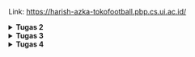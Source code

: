 Link: https://harish-azka-tokofootball.pbp.cs.ui.ac.id/

<details>
<Summary><b>Tugas 2</b></Summary>

---
### 1. Step by Step Implementasi Tugas 2 (Versi Saya)

1. Saya mulai dengan membuat repository baru di GitHub lewat website.
2. Setelah itu saya clone repository tersebut ke laptop biar bisa dikerjakan secara lokal.
3. Lalu mmebuat dan mengaktifkan virtual environment supaya proyek lebih rapi dan terisolasi.
4. Saya membuat file `requirements.txt`, lalu install semua dependensi dengan menjalankan:

   ```bash
   pip install -r requirements.txt
   ```
5. Saya lanjut bikin project Django baru dengan nama `toko_football` menggunakan perintah:

   ```bash
   django-admin startproject toko_football
   ```
6. Setelah project jadi, saya membuat aplikasi `main` dan mulai mengerjakan bagian logic-nya step by step mulai dari `urls.py`, lanjut ke `views.py`, lalu `models.py`, dan terakhir membuat tampilan di `templates/main.html`.
7. Karena ada perubahan di `models.py`, saya menjalankan migrasi dengan:

   ```bash
   python manage.py makemigrations
   python manage.py migrate
   ```
8. Saya jalankan server lokal untuk mengecek apakah semuanya udah jalan dengan normal.
9. Supaya file sensitif tidak ikut ke commit, saya membuat `.gitignore` untuk skip file `.env`, `.env.prod`, dan folder `env`.
10. Saya buat file `.env` untuk development dan `.env.prod` untuk production. Di `.env.prod` saya menggunakan nama schema `tugas_individu`.
11. Saya edit `settings.py` supaya memakai environment variables, lalu saya setting konfigurasi production dan database.
12. Setelah semua selesai, saya `git add`, commit, lalu push ke GitHub.
13. Di PWS, saya bikin project baru dan menyamakan konfigurasi environment-nya dengan mengisi `.env.prod`.
14. Terakhir, saya mengikuti langkah-langkah deployment sesuai panduan sampai akhirnya aplikasi bisa diakses lewat internet. 

---

### 2. Alur Django
saya izin untuk mengambil gambar bagan ini dari Forum Diskusi Minggu Kedua - Course PBP SCELE (Discussion "Alur Django") oleh Bu Ara

<img width="725" height="525" alt="AlurKerjaDjango" src="https://github.com/user-attachments/assets/4cf79a4c-78f8-4369-b9a8-e22eb307463c" />

1. HTTP Request akan diterima oleh urls.py untuk di cocokkan alamat HTTP dengan path yang telah didefinisikan di sana. Jika sesuai atau cocok, maka path akan diteruskan ke appropriate view pada views.py

2. views.py merupakan tempat dimana fungsi didefinisikan, views.py menerima request dan mengembalikan respons sesuai dengan request yang diminta,
dengan cara berinteraksi/berkomunikasi dengan models.py dengan membaca dan mengubah database yang telah didefinisikan disana.

3. views.py juga mengatur templates atau tampilan mana yang ditampilkan pada laman website sesuai request HTTP (dalam project ini yaitu main.html), mengembalikan dengan response yakni halaman yang diminta.


---

### 3. Peran `settings.py`

File `settings.py` berfungsi untuk men-konfigurasi banyak hal, hal penting yang dilakukan di file tersebut antara lain untuk konfigurasi database (menentukan engine dan kredensial database), lalu juga menyimpan daftar aplikasi yang aktif di dalam proyek (Installed Apps), mengatur alokasi file HTML, CSS, dan JS, serta menyimpan konfigurasi penting untuk deployment seperti allowed hosts, environment variable, dll.

---

### 4. Cara Kerja Migrasi Database

Migrasi database di Django adalah proses sinkronisasi antara perubahan model Python dengan struktur tabel di database. `makemigrations` membuat file instruksi perubahan, sedangkan `migrate` mengeksekusinya ke database, sehingga perubahan model dapat diterapkan tanpa harus menghapus data lama.

---

### 5. Keunggulan Django

Sejujurnya saya belum mengerti banyak tentang web development dan dengan menggunakan Django saya cukup cepat memahami cara kerjanya, sehingga mungkin itu salah satu keunggulan Django. Kalau secara teknis Django punya banyak fitur bawaan seperti autentikasi, ORM, dan admin panel sehingga akan lebih memudahkan bagi beginner. Dan juga struktur development nya yang lebih jelas dan mudah dipahami karena menerapkan MVT (Model-View-Template)

---

### 6. Feedback untuk Asisten Dosen

Sudah sangat mudah dipahami step by step nya, tetapi mungkin akan lebih paham jika offline di lab supaya bisa langsung bertanya.

---

</details>

<details>
<Summary><b>Tugas 3</b></Summary>

# Tugas 3: Implementasi Form dan Data Delivery pada Django

---

## 1. Mengapa kita memerlukan data delivery dalam pengimplementasian sebuah platform?

Data delivery penting karena sebuah platform tidak pernah berdiri sendiri. Sebuah platform biasanya akan berhubungan dengan platform atau sistem lain, baik untuk bertukar informasi, mengambil data, maupun mengirimkan data. Tanpa adanya mekanisme data delivery, platform akan terisolasi dan tidak bisa berkomunikasi dengan ekosistem di sekitarnya. Dengan data delivery, proses integrasi antar-platform menjadi mungkin, sehingga layanan dapat saling melengkapi dan memberi pengalaman yang lebih kaya untuk pengguna.  

---
## 2. Menurutmu, mana yang lebih baik antara XML dan JSON? Mengapa JSON lebih populer dibandingkan XML?  
Secara umum, JSON lebih praktis dibanding XML pada kebanyakan kebutuhan saat ini.

- JSON: ringkas, mudah dibaca manusia, cepat diproses mesin, serta secara alami cocok dengan JavaScript dan bahasa modern lainnya.

- XML: lebih kaya fitur (mendukung schema, namespace, validasi), tapi justru membuat strukturnya lebih rumit dan verbose.

Karena faktor kesederhanaan, performa, dan efisiensi, JSON menjadi standar de facto untuk komunikasi data terutama di API modern.

---
## 3. Jelaskan fungsi dari method `is_valid()` pada form Django dan mengapa kita membutuhkan method tersebut?  
Method `is_valid()` dipakai untuk memeriksa apakah data yang dikirimkan melalui form sesuai aturan yang sudah didefinisikan. Jika data memenuhi kriteria, maka menghasilkan True sehingga proses selanjutnya bisa dijalankan. Jika tidak, maka akan menghasilkan False dan Django otomatis menyediakan pesan error yang bisa ditampilkan ke pengguna. Validasi ini krusial agar hanya data yang benar dan sesuai format yang masuk ke database, sekaligus mencegah error maupun input yang berpotensi berbahaya.

---
## 4. Mengapa kita membutuhkan `csrf_token` saat membuat form di Django? Apa yang dapat terjadi jika kita tidak menambahkan `csrf_token` pada form Django? Bagaimana hal tersebut dapat dimanfaatkan oleh penyerang?  
`csrf_token` adalah mekanisme keamanan untuk melindungi aplikasi dari serangan Cross-Site Request Forgery (CSRF). Tanpa token ini, seorang penyerang bisa membuat pengguna secara tidak sadar mengirimkan request berbahaya (misalnya mengganti password atau menghapus data) karena server tidak bisa membedakan mana request asli dan mana yang palsu. Dengan csrf_token, setiap form disertai kode unik yang harus cocok dengan yang ada di server. Jika token salah atau hilang, request otomatis ditolak.

---
## 5. Jelaskan bagaimana cara kamu mengimplementasikan checklist di atas secara step-by-step  
Berikut step by step pengerjaan tugas yang saya lakukan:  

1. Menambahkan empat fungsi view di views.py, termasuk untuk daftar produk, tambah produk, dan detail produk.
2. Menghubungkan view dengan URL pattern baru lewat urls.py.
3. Membuat fungsi add_product, show_product, serta menyesuaikan main_page agar menampilkan list produk dan tombol tambah produk.
4. Mengedit index.html supaya mendukung fitur baru, seperti menampilkan daftar produk.
5. Menyediakan halaman baru di folder templates, yaitu add_product.html dan product_details.html.
6. Membuat forms.py berisi ProductForm dengan field sesuai kebutuhan input produk.
7. Menambahkan atribut id pada model Product untuk memberi identitas unik tiap produk.
8. Menambahkan CSRF trusted domains di settings.py agar form dapat berjalan aman ketika diakses via domain tertentu.
  
---
## 6. Apakah ada feedback untuk asdos di tutorial 2?  
Sudah cukup jelas smua penjelasan tutorialnya.

---
## Screenshot Postman:
1. XML

<img width="1920" height="1080" alt="Screenshot (167)" src="https://github.com/user-attachments/assets/dced570f-89e9-4f28-b769-bd7ae069906c" />


3. JSON

<img width="1920" height="1080" alt="Screenshot (169)" src="https://github.com/user-attachments/assets/9c1fd269-d023-4291-a413-562396cb4e46" />


4. XML By ID

<img width="1920" height="1080" alt="Screenshot (168)" src="https://github.com/user-attachments/assets/4ac939d8-b546-4b6a-a9b6-6f81d97e25e8" />


6. JSON By ID

<img width="1920" height="1080" alt="Screenshot (170)" src="https://github.com/user-attachments/assets/2009412f-b181-477f-b74e-803097c31460" />


---

</details>

<details>
<Summary><b>Tugas 4</b></Summary>

# Tugas 4: Implementasi Autentikasi, Session, dan Cookies pada Django

---

## 1. Apa itu Django AuthenticationForm? Jelaskan juga kelebihan dan kekurangannya.
`AuthenticationForm` adalah form bawaan Django yang digunakan untuk menangani proses login pengguna. Form ini secara otomatis memvalidasi username dan password berdasarkan model User yang terdaftar.

**Kelebihan:**
- Sudah terintegrasi penuh dengan sistem autentikasi bawaan Django sehingga lebih terjamin keamanannya.
- Lebih cepat dan simple, karena tidak diperlukan untuk membuat form manual.

**Kekurangan:**
- Terbatas pada field standar yaitu username dan password, sehingga jika ingin menambahkan custom field seperti SSO, perlu dilakukan override.

---

## 2. Apa perbedaan antara autentikasi dan otorisasi? Bagaimana Django mengimplementasikan kedua konsep tersebut?
- **Autentikasi** adalah proses memverifikasi identitas pengguna, biasanya dengan username/email dan password.

- Sedangkan **Otorisasi** adalah proses menentukan hak akses apa yang dimiliki oleh pengguna yang sudah terautentikasi.

**Implementasi di Django:**
- Autentikasi ditangani dengan sistem `django.contrib.auth`, termasuk User model, AuthenticationForm, dan fungsi untuk masuk (log in) dan keluar (logout).
- Otorisasi ditangani dengan permission (add, change, delete, view) yang terasosiasi dengan model dan diatur oleh decorator `@login_required` dan `@permission_required` untuk membatasi akses pada view.

---

## 3. Apa saja kelebihan dan kekurangan session dan cookies dalam konteks menyimpan state di aplikasi web?

**Session:**

   Kelebihan:
   - Data disimpan di server, hanya session ID yang tersimpan di browser sehingga lebih aman.
   - Oleh karena itu maka bisa menyimpan data yang lebih kompleks.

   Kekurangan:
   - Sangat membebani server karena harus menyimpan data banyak user.

**Cookies:**

   Kelebihan:
   - Disimpan di client, sehingga tidak membebani server.

   Kekurangan:
   - Rentan terhadap serangan XSS/CSRF jika tidak diamankan.
   - Ukurannya terbatas (karena disimpan di client).
   - Data sensitif tidak boleh disimpan langsung dalam cookie karena rentan.

---

## 4. Apakah penggunaan cookies aman secara default dalam pengembangan web, atau apakah ada risiko potensial yang harus diwaspadai? Bagaimana Django menangani hal tersebut?
**Penggunaan cookies tidak sepenuhnya aman secara default karena:**
- Bisa diakses lewat JavaScript (rentan XSS).
- Bisa dicuri melalui koneksi yang tidak terenkripsi (Man-in-the-Middle attack).
- Bisa dipalsukan oleh pengguna.

**Django menangani risiko ini dengan:**
- Menggunakan HttpOnly flag (mencegah akses cookie via JavaScript).
- Menggunakan Secure flag (cookie hanya dikirim melalui HTTPS).
- CSRF protection otomatis melalui middleware.
- Session cookie Django secara default disimpan dengan nama yang acak dan terenkripsi (menggunakan SECRET_KEY).

---

## 5. Jelaskan bagaimana cara kamu mengimplementasikan checklist di atas secara step-by-step

1. Membuat fungsi **login** dan **register** pada `views.py`.
2. Menambahkan routing untuk `login`, `register`, dan `logout` di `urls.py`.
3. Membuat template HTML khusus untuk halaman login dan register.
4. Mengimplementasikan fungsi **logout** serta menambahkan tombol logout pada `main.html`.
5. Mendaftarkan path `logout` ke dalam `urls.py`.
6. Menggunakan decorator `@login_required` untuk membatasi akses ke halaman utama dan fitur **show product**.
7. Mengelola cookies: menyimpan saat login, menghapus saat logout, serta menampilkan informasi **last login** di halaman utama.
8. Menghubungkan entitas `Product` dengan `User` agar setiap produk memiliki informasi siapa yang menambahkannya.
9. Menjalankan migrasi setelah melakukan perubahan pada `models.py`.
10. Menyesuaikan fungsi **add\_product** agar produk baru secara otomatis terkait dengan user yang membuatnya.
11. Memodifikasi halaman utama untuk menambahkan fitur **filtering** produk.
12. Menyesuaikan halaman detail produk agar menampilkan informasi user yang menambahkan produk tersebut.
13. Melakukan proses **add-commit-push** ke GitHub dan juga ke PWS.


---

</details>
